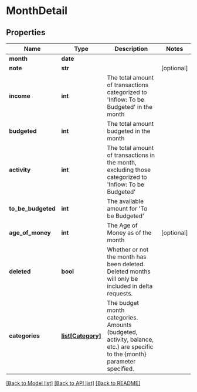 # MonthDetail

## Properties
Name | Type | Description | Notes
------------ | ------------- | ------------- | -------------
**month** | **date** |  | 
**note** | **str** |  | [optional] 
**income** | **int** | The total amount of transactions categorized to &#39;Inflow: To be Budgeted&#39; in the month | 
**budgeted** | **int** | The total amount budgeted in the month | 
**activity** | **int** | The total amount of transactions in the month, excluding those categorized to &#39;Inflow: To be Budgeted&#39; | 
**to_be_budgeted** | **int** | The available amount for &#39;To be Budgeted&#39; | 
**age_of_money** | **int** | The Age of Money as of the month | [optional] 
**deleted** | **bool** | Whether or not the month has been deleted.  Deleted months will only be included in delta requests. | 
**categories** | [**list[Category]**](Category.md) | The budget month categories.  Amounts (budgeted, activity, balance, etc.) are specific to the {month} parameter specified. | 

[[Back to Model list]](../README.md#documentation-for-models) [[Back to API list]](../README.md#documentation-for-api-endpoints) [[Back to README]](../README.md)


